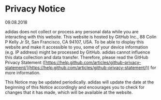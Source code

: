 # Privacy Notice

09.08.2018

adidas does not collect or process any personal data while you are interacting with this website.
This website is hosted by GitHub Inc., 88 Colin P Kelly Jr St, San Francisco, CA 94107, USA.
To be able to display this website and make it accessible to you, some of your device information (e.g. IP address) might be processed by GitHub. adidas cannot influence this data collection and data transfer. Therefore, please read the GitHub Privacy Statement ([https://help.github.com/articles/github-privacy-statement/](https://help.github.com/articles/github-privacy-statement/)) for more information.

This Notice may be updated periodically. adidas will update the date at the beginning of this Notice accordingly and encourages you to check for changes that it has made, which will be available at the website.

